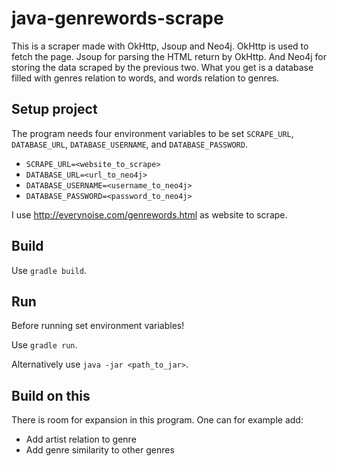 # java-genrewords-scrape
This is a scraper made with OkHttp, Jsoup and Neo4j. 
OkHttp is used to fetch the page. 
Jsoup for parsing the HTML return by OkHttp.
And Neo4j for storing the data scraped by the previous two.
What you get is a database filled with genres relation to words, 
and words relation to genres.

## Setup project
The program needs four environment variables to be 
set `SCRAPE_URL`, `DATABASE_URL`, `DATABASE_USERNAME`, 
and `DATABASE_PASSWORD`.
- `SCRAPE_URL=<website_to_scrape>`
- `DATABASE_URL=<url_to_neo4j>`
- `DATABASE_USERNAME=<username_to_neo4j>`
- `DATABASE_PASSWORD=<password_to_neo4j>`

I use http://everynoise.com/genrewords.html as website to scrape.

## Build
Use `gradle build`.

## Run
Before running set environment variables!

Use `gradle run`.

Alternatively use `java -jar <path_to_jar>`.

## Build on this
There is room for expansion in this program. 
One can for example add:
- Add artist relation to genre
- Add genre similarity to other genres
